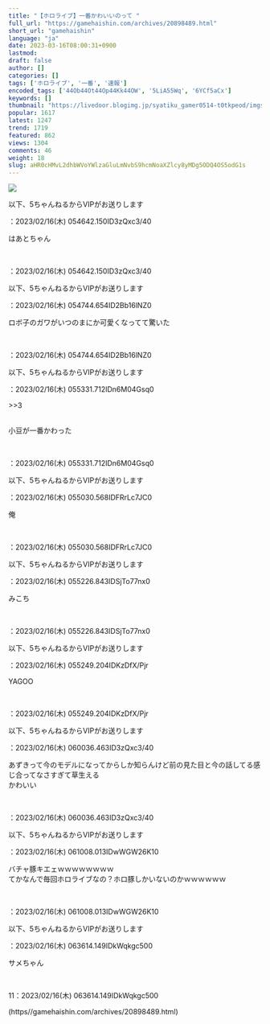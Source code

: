 ```yaml
---
title: "【ホロライブ】一番かわいいのって "
full_url: "https://gamehaishin.com/archives/20898489.html"
short_url: "gamehaishin"
language: "ja"
date: 2023-03-16T08:00:31+0900
lastmod: 
draft: false
author: []
categories: []
tags: ['ホロライブ', '一番', '速報']
encoded_tags: ['44Ob44Ot44Op44Kk44OW', '5LiA55Wq', '6YCf5aCx']
keywords: []
thumbnail: "https://livedoor.blogimg.jp/syatiku_gamer0514-t0tkpeod/imgs/e/9/e9ef9ca4.jpg"
popular: 1617
latest: 1247
trend: 1719
featured: 862
views: 1304
comments: 46
weight: 18
slug: aHR0cHMvL2dhbWVoYWlzaGluLmNvbS9hcmNoaXZlcy8yMDg5ODQ4OS5odG1s
---
```


![](https://livedoor.blogimg.jp/syatiku_gamer0514-t0tkpeod/imgs/e/9/e9ef9ca4.jpg)

<div><p id='resuname2'>以下、5ちゃんねるからVIPがお送りします </p>：2023/02/16(木) 054642.150ID3zQxc3/40<p id='surebody2' class='surebody_3zQxc340' name='surebodymain'> はあとちゃん </p><br><p>：2023/02/16(木) 054642.150ID3zQxc3/40</p><p id='resuname3'>以下、5ちゃんねるからVIPがお送りします </p>：2023/02/16(木) 054744.654ID2Bb16lNZ0<p id='surebody3' class='surebody_2Bb16lNZ0' name='surebodymain'> ロボ子のガワがいつのまにか可愛くなってて驚いた </p><br><p>：2023/02/16(木) 054744.654ID2Bb16lNZ0</p><p id='resuname7'>以下、5ちゃんねるからVIPがお送りします </p>：2023/02/16(木) 055331.712IDn6M04Gsq0<p id='surebody7' class='surebody_n6M04Gsq0' name='surebodymain'> <p>>>3</p> <br> 小豆が一番かわった </p><br><p>：2023/02/16(木) 055331.712IDn6M04Gsq0</p><p id='resuname4'>以下、5ちゃんねるからVIPがお送りします </p>：2023/02/16(木) 055030.568IDFRrLc7JC0<p id='surebody4' class='surebody_FRrLc7JC0' name='surebodymain'> 俺 </p><br><p>：2023/02/16(木) 055030.568IDFRrLc7JC0</p><p id='resuname5'>以下、5ちゃんねるからVIPがお送りします </p>：2023/02/16(木) 055226.843IDSjTo77nx0<p id='surebody5' class='surebody_SjTo77nx0' name='surebodymain'> みこち </p><br><p>：2023/02/16(木) 055226.843IDSjTo77nx0</p><p id='resuname6'>以下、5ちゃんねるからVIPがお送りします </p>：2023/02/16(木) 055249.204IDKzDfX/Pjr<p id='surebody6' class='surebody_KzDfXPjr' name='surebodymain'> YAGOO </p><br><p>：2023/02/16(木) 055249.204IDKzDfX/Pjr</p><p id='resuname8'>以下、5ちゃんねるからVIPがお送りします </p>：2023/02/16(木) 060036.463ID3zQxc3/40<p id='surebody8' class='surebody_3zQxc340' name='surebodymain'> あずきって今のモデルになってからしか知らんけど前の見た目と今の話してる感じ合ってなさすぎて草生える <br> かわいい </p><br><p>：2023/02/16(木) 060036.463ID3zQxc3/40</p><p id='resuname9'>以下、5ちゃんねるからVIPがお送りします </p>：2023/02/16(木) 061008.013IDwWGW26K10<p id='surebody9' class='surebody_wWGW26K10' name='surebodymain'> バチャ豚キエェｗｗｗｗｗｗｗｗ <br> てかなんで毎回ホロライブなの？ホロ豚しかいないのかｗｗｗｗｗｗ </p><br><p>：2023/02/16(木) 061008.013IDwWGW26K10</p><p id='resuname11'>以下、5ちゃんねるからVIPがお送りします </p>：2023/02/16(木) 063614.149IDkWqkgc500<p id='surebody11' class='surebody_kWqkgc500' name='surebodymain'> サメちゃん </p><br><p>11：2023/02/16(木) 063614.149IDkWqkgc500</p></div>

(https//gamehaishin.com/archives/20898489.html)
